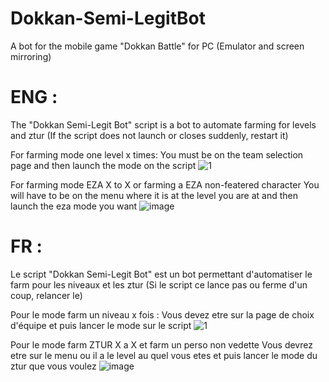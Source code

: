 # Dokkan-Semi-LegitBot
A bot for the mobile game "Dokkan Battle" for PC (Emulator and screen mirroring)

# ENG :
The "Dokkan Semi-Legit Bot" script is a bot to automate farming for levels and ztur
(If the script does not launch or closes suddenly, restart it)

For farming mode one level x times:
You must be on the team selection page and then launch the mode on the script
![1](https://github.com/user-attachments/assets/cb281aeb-87ae-4cea-974d-dd92b473e656)


For farming mode EZA X to X or farming a EZA non-featered character 
You will have to be on the menu where it is at the level you are at and then launch the eza mode you want
![image](https://github.com/user-attachments/assets/6fbb0cf8-26a7-45c4-b001-2c00fcfd965c)


# FR :
Le script "Dokkan Semi-Legit Bot" est un bot permettant d'automatiser le farm pour les niveaux et les ztur
(Si le script ce lance pas ou ferme d'un coup, relancer le)

Pour le mode farm un niveau x fois :
Vous devez etre sur la page de choix d'équipe et puis lancer le mode sur le script
![1](https://github.com/user-attachments/assets/cb281aeb-87ae-4cea-974d-dd92b473e656)

Pour le mode farm ZTUR X a X et farm un perso non vedette
Vous devrez etre sur le menu ou il a le level au quel vous etes et puis lancer le mode du ztur que vous voulez
![image](https://github.com/user-attachments/assets/6fbb0cf8-26a7-45c4-b001-2c00fcfd965c)
